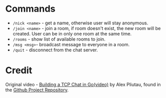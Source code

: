 # Commands

- `/nick <name>` - get a name, otherwise user will stay anonymous.
- `/join <name>` - join a room, if room doesn't exist, the new room will be created. User can be in only one room at the same time.
- `/rooms` - show list of available rooms to join.
- `/msg <msg>`- broadcast message to everyone in a room.
- `/quit` - disconnect from the chat server.

# Credit

Original video - [Building a TCP Chat in Go(video)](https://www.youtube.com/watch?v=Sphme0BqJiY) by Alex Pliutau, found in the [Github Project Repository](https://github.com/practical-tutorials/project-based-learning#go).